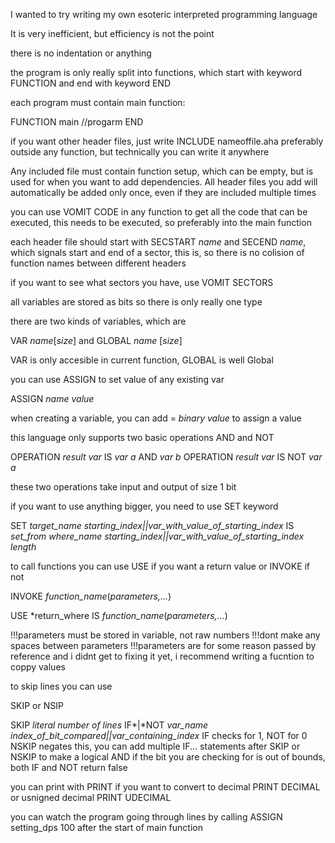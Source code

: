 I wanted to try writing my own esoteric interpreted programming language

It is very inefficient, but efficiency is not the point

there is no indentation or anything

the program is only really split into functions, which start with keyword FUNCTION and end with keyword END

each program must contain main function:

FUNCTION main
//progarm
END

if you want other header files, just write INCLUDE nameoffile.aha preferably outside any function, but technically you can write it anywhere

Any included file must contain function setup, which can be empty, but is used for when you want to add dependencies.
All header files you add will automatically be added only once, even if they are included multiple times

you can use VOMIT CODE in any function to get all the code that can be executed, this needs to be executed, so preferably into the main function

each header file should start with SECSTART *name* and SECEND *name*, which signals start and end of a sector, this is, so there is no colision of function names between different headers

if you want to see what sectors you have, use VOMIT SECTORS

all variables are stored as bits so there is only really one type

there are two kinds of variables, which are

VAR *name*\[*size*\]
and
GLOBAL *name* \[*size*\]

VAR is only accesible in current function,
GLOBAL is well Global

you can use ASSIGN to set value of any existing var

ASSIGN *name* *value*

when creating a variable, you can add = *binary value* to assign a value

this language only supports two basic operations AND and NOT

OPERATION *result var* IS *var a* AND *var b*
OPERATION *result var* IS NOT *var a*

these two operations take input and output of size 1 bit

if you want to use anything bigger, you need to use SET keyword

SET *target_name* *starting_index||var_with_value_of_starting_index* IS *set_from where_name* *starting_index||var_with_value_of_starting_index* *length*

to call functions you can use USE if you want a return value or INVOKE if not

INVOKE *function_name*\(*parameters,...*\)

USE *return_where IS *function_name*\(*parameters,...*\)

!!!parameters must be stored in variable, not raw numbers
!!!dont make any spaces between parameters
!!!parameters are for some reason passed by reference and i didnt get to fixing it yet, i recommend writing a fucntion to coppy values

to skip lines you can use 

SKIP or NSIP

SKIP *literal number of lines* IF*|*NOT *var_name* *index_of_bit_compared||var_containing_index*
IF checks for 1, NOT for 0
NSKIP negates this, you can add multiple IF... statements after SKIP or NSKIP to make a logical AND
if the bit you are checking for is out of bounds, both IF and NOT return false

you can print with PRINT
if you want to convert to decimal PRINT DECIMAL
or usnigned decimal PRINT UDECIMAL

you can watch the program going through lines by calling ASSIGN setting_dps 100 after the start of main function
